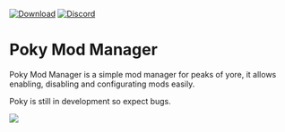 [![Download](https://img.shields.io/badge/-Download-blue.svg)](https://github.com/KinexDev/Poky-Mod-Manager/releases)
[![Discord](https://img.shields.io/badge/-Discord-blue.svg)](https://discord.gg/x5Kr3Cxb)

# Poky Mod Manager
Poky Mod Manager is a simple mod manager for peaks of yore, it allows enabling, disabling and configurating mods easily.

Poky is still in development so expect bugs.

![](https://github.com/KinexDev/Poky-Mod-Manager/blob/main/POKManager.gif)
